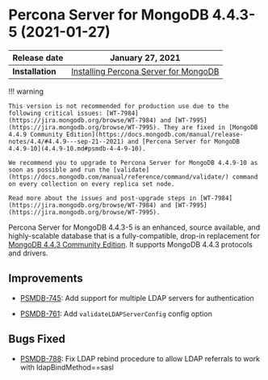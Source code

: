# Percona Server for MongoDB 4.4.3-5 (2021-01-27)

| **Release date** | January 27, 2021 |
|----------------- | ---------------- | 
| **Installation** | [Installing Percona Server for MongoDB](../install/index.md)|


!!! warning 

    This version is not recommended for production use due to the following critical issues: [WT-7984](https://jira.mongodb.org/browse/WT-7984) and [WT-7995](https://jira.mongodb.org/browse/WT-7995). They are fixed in [MongoDB 4.4.9 Community Edition](https://docs.mongodb.com/manual/release-notes/4.4/#4.4.9---sep-21--2021) and [Percona Server for MongoDB 4.4.9-10](4.4.9-10.md#psmdb-4-4-9-10).

    We recommend you to upgrade to Percona Server for MongoDB 4.4.9-10 as soon as possible and run the [validate](https://docs.mongodb.com/manual/reference/command/validate/) command on every collection on every replica set node.

    Read more about the issues and post-upgrade steps in [WT-7984](https://jira.mongodb.org/browse/WT-7984) and [WT-7995](https://jira.mongodb.org/browse/WT-7995).

Percona Server for MongoDB 4.4.3-5 is an enhanced, source available, and highly-scalable database that is a
fully-compatible, drop-in replacement for [MongoDB 4.4.3 Community Edition](https://docs.mongodb.com/manual/release-notes/4.4/#jan-4-2021).
It supports MongoDB 4.4.3 protocols and drivers.

## Improvements


* [PSMDB-745](https://jira.percona.com/browse/PSMDB-745): Add support for multiple LDAP servers for authentication


* [PSMDB-761](https://jira.percona.com/browse/PSMDB-761): Add `validateLDAPServerConfig` config option

## Bugs Fixed


* [PSMDB-788](https://jira.percona.com/browse/PSMDB-788): Fix LDAP rebind procedure to allow LDAP referrals to work with ldapBindMethod==sasl
